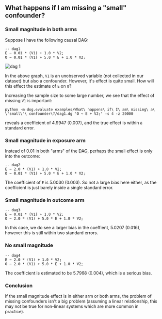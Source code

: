 

## What happens if I am missing a "small" confounder?

### Small magnitude in both arms 

Suppose I have the following causal DAG:

```
-- dag1
E ~ 0.01 * (V1) + 1.0 * V2;
O ~ 0.01 * (V1) + 5.0 * E + 1.0 * V2;
```

![dag 1](https://raw.github.com/CamDavidsonPilon/dogg/master/examples/What%20happens%20if%20I%20am%20missing%20a%20%22small%22%20confounder%3F/dag1.png)

In the above graph, `V1` is an unobserved variable (not collected in our dataset) but also a confounder. However, it's effect is quite small. How will this effect the estimate of `E` on `O`?

Increasing the sample size to some large number, we see that the effect of missing `V1` is important:
```
python -m dog.evaluate examples/What\ happens\ if\ I\ am\ missing\ a\ \"small\"\ confounder\?/dag1.dg 'O ~ E + V2;' -s 4 -z 20000
```
reveals a coefficient of 4.9947 (0.007), and the true effect is within a standard error. 

### Small magnitude in exposure arm

Instead of 0.01 in both "arms" of the DAG, perhaps the small effect is only into the outcome:

``` 
-- dag2
E ~ 2.0 * (V1) + 1.0 * V2;
O ~ 0.01 * (V1) + 5.0 * E + 1.0 * V2;
```

The coefficient of `E` is 5.0030 (0.003). So not a large bias here either, as the coefficient is just barely inside a single standard error. 

### Small magnitude in outcome arm
``` 
-- dag3
E ~ 0.01 * (V1) + 1.0 * V2;
O ~ 2.0 * (V1) + 5.0 * E + 1.0 * V2;
```

In this case, we do see a larger bias in the coeffient, 5.0207 (0.016), however this is still within two standard errors. 

### No small magnitude

``` 
-- dag4
E ~ 2.0 * (V1) + 1.0 * V2;
O ~ 2.0 * (V1) + 5.0 * E + 1.0 * V2;
```

The coefficient is estimated to be 5.7968 (0.004), which is a serious bias. 

### Conclusion

If the small magnitude effect is in either arm or both arms, the problem of missing confounders isn't a big problem (assuming a linear relationship, this may not be true for non-linear systems which are more common in practice). 
